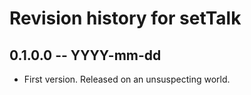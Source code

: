 # Revision history for setTalk

## 0.1.0.0  -- YYYY-mm-dd

* First version. Released on an unsuspecting world.
